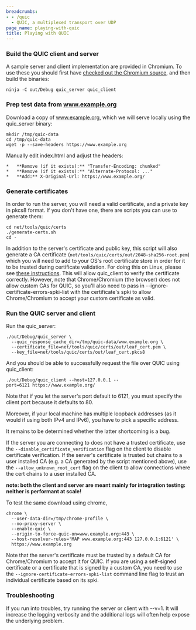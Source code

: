 ```yaml
---
breadcrumbs:
- - /quic
  - QUIC, a multiplexed transport over UDP
page_name: playing-with-quic
title: Playing with QUIC
---
```


### **Build the QUIC client and server**

A sample server and client implementation are provided in Chromium. To use these
you should first have [checked out the Chromium
source](/developers/how-tos/get-the-code), and then build the binaries:

```none
ninja -C out/Debug quic_server quic_client
```

### **Prep test data from www.example.org**

Download a copy of www.example.org, which we will serve locally using the
quic_server binary:

```none
mkdir /tmp/quic-data
cd /tmp/quic-data
wget -p --save-headers https://www.example.org
```

Manually edit index.html and adjust the headers:

    *   **Remove (if it exists):** "Transfer-Encoding: chunked"
    *   **Remove (if it exists):** "Alternate-Protocol: ..."
    *   **Add:** X-Original-Url: https://www.example.org/

### Generate certificates

In order to run the server, you will need a valid certificate, and a private key
in pkcs8 format. If you don't have one, there are scripts you can use to
generate them:

```none
cd net/tools/quic/certs
./generate-certs.sh
cd -
```

In addition to the server's certificate and public key, this script will also
generate a CA certificate (`net/tools/quic/certs/out/2048-sha256-root.pem`)
which you will need to add to your OS's root certificate store in order for it
to be trusted during certificate validation. For doing this on Linux, please see
[these
instructions](https://chromium.googlesource.com/chromium/src/+/master/docs/linux/cert_management.md).
This will allow quic_client to verify the certificate correctly. However, note
that Chrome/Chromium (the browser) does not allow custom CAs for QUIC, so you'll
also need to pass in --ignore-certificate-errors-spki-list with the
certificate's spki to allow Chrome/Chromium to accept your custom certificate as
valid.

### Run the QUIC server and client

Run the quic_server:

```none
./out/Debug/quic_server \
  --quic_response_cache_dir=/tmp/quic-data/www.example.org \
  --certificate_file=net/tools/quic/certs/out/leaf_cert.pem \
  --key_file=net/tools/quic/certs/out/leaf_cert.pkcs8
```

And you should be able to successfully request the file over QUIC using
quic_client:

```none
./out/Debug/quic_client --host=127.0.0.1 --port=6121 https://www.example.org/
```

Note that if you let the server's port default to 6121, you must specify the
client port because it defaults to 80.

Moreover, if your local machine has multiple loopback addresses (as it would if
using both IPv4 and IPv6), you have to pick a specific address.

It remains to be determined whether the latter shortcoming is a bug.

If the server you are connecting to does not have a trusted certificate, use the
`--disable_certificate_verification` flag on the client to disable certificate
verification. If the server's certificate is trusted but chains to a user
installed CA (e.g. a CA generated by the script mentioned above), use the
`--allow_unknown_root_cert` flag on the client to allow connections where the
cert chains to a user installed CA.

**note: both the client and server are meant mainly for integration testing:
neither is performant at scale!**

To test the same download using chrome,

```none
chrome \
  --user-data-dir=/tmp/chrome-profile \
  --no-proxy-server \
  --enable-quic \
  --origin-to-force-quic-on=www.example.org:443 \
  --host-resolver-rules='MAP www.example.org:443 127.0.0.1:6121' \
  https://www.example.org
```

Note that the server's certificate must be trusted by a default CA for
Chrome/Chromium to accept it for QUIC. If you are using a self-signed
certificate or a certificate that is signed by a custom CA, you need to use the
`--ignore-certificate-errors-spki-list` command line flag to trust an individual
certificate based on its spki.

### **Troubleshooting**

If you run into troubles, try running the server or client with --v=1. It will
increase the logging verbosity and the additional logs will often help expose
the underlying problem.